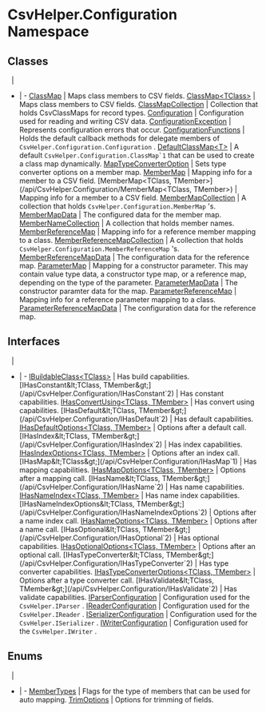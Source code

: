 # CsvHelper.Configuration Namespace

## Classes
&nbsp; | &nbsp;
- | -
[ClassMap](/api/CsvHelper.Configuration/ClassMap) | Maps class members to CSV fields.
[ClassMap&lt;TClass&gt;](/api/CsvHelper.Configuration/ClassMap&lt;TClass&gt;) | Maps class members to CSV fields.
[ClassMapCollection](/api/CsvHelper.Configuration/ClassMapCollection) | Collection that holds CsvClassMaps for record types.
[Configuration](/api/CsvHelper.Configuration/Configuration) | Configuration used for reading and writing CSV data.
[ConfigurationException](/api/CsvHelper.Configuration/ConfigurationException) | Represents configuration errors that occur.
[ConfigurationFunctions](/api/CsvHelper.Configuration/ConfigurationFunctions) | Holds the default callback methods for delegate members of ``CsvHelper.Configuration.Configuration`` .
[DefaultClassMap&lt;T&gt;](/api/CsvHelper.Configuration/DefaultClassMap&lt;T&gt;) | A default ``CsvHelper.Configuration.ClassMap`1`` that can be used to create a class map dynamically.
[MapTypeConverterOption](/api/CsvHelper.Configuration/MapTypeConverterOption) | Sets type converter options on a member map.
[MemberMap](/api/CsvHelper.Configuration/MemberMap) | Mapping info for a member to a CSV field.
[MemberMap&lt;TClass, TMember&gt;](/api/CsvHelper.Configuration/MemberMap&lt;TClass, TMember&gt;) | Mapping info for a member to a CSV field.
[MemberMapCollection](/api/CsvHelper.Configuration/MemberMapCollection) | A collection that holds ``CsvHelper.Configuration.MemberMap`` 's.
[MemberMapData](/api/CsvHelper.Configuration/MemberMapData) | The configured data for the member map.
[MemberNameCollection](/api/CsvHelper.Configuration/MemberNameCollection) | A collection that holds member names.
[MemberReferenceMap](/api/CsvHelper.Configuration/MemberReferenceMap) | Mapping info for a reference member mapping to a class.
[MemberReferenceMapCollection](/api/CsvHelper.Configuration/MemberReferenceMapCollection) | A collection that holds ``CsvHelper.Configuration.MemberReferenceMap`` 's.
[MemberReferenceMapData](/api/CsvHelper.Configuration/MemberReferenceMapData) | The configuration data for the reference map.
[ParameterMap](/api/CsvHelper.Configuration/ParameterMap) | Mapping for a constructor parameter. This may contain value type data, a constructor type map, or a reference map, depending on the type of the parameter.
[ParameterMapData](/api/CsvHelper.Configuration/ParameterMapData) | The constructor paramter data for the map.
[ParameterReferenceMap](/api/CsvHelper.Configuration/ParameterReferenceMap) | Mapping info for a reference parameter mapping to a class.
[ParameterReferenceMapData](/api/CsvHelper.Configuration/ParameterReferenceMapData) | The configuration data for the reference map.

## Interfaces
&nbsp; | &nbsp;
- | -
[IBuildableClass&lt;TClass&gt;](/api/CsvHelper.Configuration/IBuildableClass`1) | Has build capabilities.
[IHasConstant&lt;TClass, TMember&gt;](/api/CsvHelper.Configuration/IHasConstant`2) | Has constant capabilities.
[IHasConvertUsing&lt;TClass, TMember&gt;](/api/CsvHelper.Configuration/IHasConvertUsing`2) | Has convert using capabilities.
[IHasDefault&lt;TClass, TMember&gt;](/api/CsvHelper.Configuration/IHasDefault`2) | Has default capabilities.
[IHasDefaultOptions&lt;TClass, TMember&gt;](/api/CsvHelper.Configuration/IHasDefaultOptions`2) | Options after a default call.
[IHasIndex&lt;TClass, TMember&gt;](/api/CsvHelper.Configuration/IHasIndex`2) | Has index capabilities.
[IHasIndexOptions&lt;TClass, TMember&gt;](/api/CsvHelper.Configuration/IHasIndexOptions`2) | Options after an index call.
[IHasMap&lt;TClass&gt;](/api/CsvHelper.Configuration/IHasMap`1) | Has mapping capabilities.
[IHasMapOptions&lt;TClass, TMember&gt;](/api/CsvHelper.Configuration/IHasMapOptions`2) | Options after a mapping call.
[IHasName&lt;TClass, TMember&gt;](/api/CsvHelper.Configuration/IHasName`2) | Has name capabilities.
[IHasNameIndex&lt;TClass, TMember&gt;](/api/CsvHelper.Configuration/IHasNameIndex`2) | Has name index capabilities.
[IHasNameIndexOptions&lt;TClass, TMember&gt;](/api/CsvHelper.Configuration/IHasNameIndexOptions`2) | Options after a name index call.
[IHasNameOptions&lt;TClass, TMember&gt;](/api/CsvHelper.Configuration/IHasNameOptions`2) | Options after a name call.
[IHasOptional&lt;TClass, TMember&gt;](/api/CsvHelper.Configuration/IHasOptional`2) | Has optional capabilities.
[IHasOptionalOptions&lt;TClass, TMember&gt;](/api/CsvHelper.Configuration/IHasOptionalOptions`2) | Options after an optional call.
[IHasTypeConverter&lt;TClass, TMember&gt;](/api/CsvHelper.Configuration/IHasTypeConverter`2) | Has type converter capabilities.
[IHasTypeConverterOptions&lt;TClass, TMember&gt;](/api/CsvHelper.Configuration/IHasTypeConverterOptions`2) | Options after a type converter call.
[IHasValidate&lt;TClass, TMember&gt;](/api/CsvHelper.Configuration/IHasValidate`2) | Has validate capabilities.
[IParserConfiguration](/api/CsvHelper.Configuration/IParserConfiguration) | Configuration used for the ``CsvHelper.IParser`` .
[IReaderConfiguration](/api/CsvHelper.Configuration/IReaderConfiguration) | Configuration used for the ``CsvHelper.IReader`` .
[ISerializerConfiguration](/api/CsvHelper.Configuration/ISerializerConfiguration) | Configuration used for the ``CsvHelper.ISerializer`` .
[IWriterConfiguration](/api/CsvHelper.Configuration/IWriterConfiguration) | Configuration used for the ``CsvHelper.IWriter`` .

## Enums
&nbsp; | &nbsp;
- | -
[MemberTypes](/api/CsvHelper.Configuration/MemberTypes) | Flags for the type of members that can be used for auto mapping.
[TrimOptions](/api/CsvHelper.Configuration/TrimOptions) | Options for trimming of fields.

